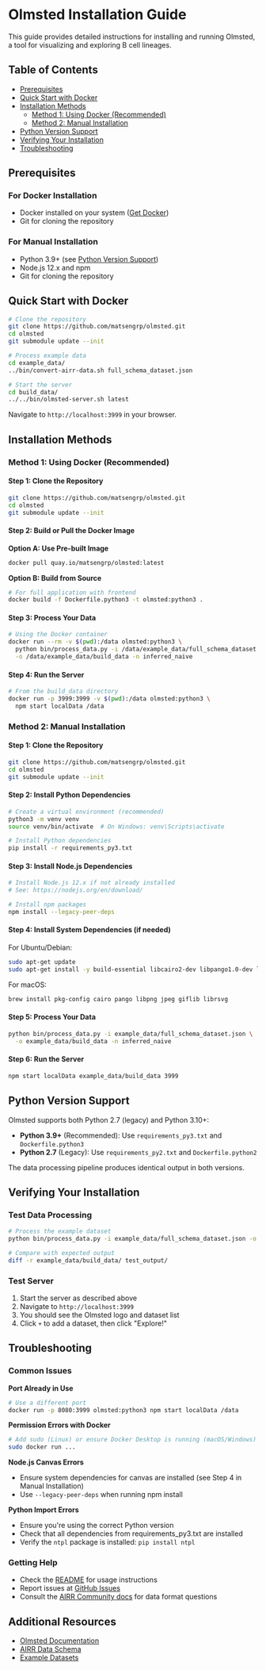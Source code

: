 # Olmsted Installation Guide

This guide provides detailed instructions for installing and running Olmsted, a tool for visualizing and exploring B cell lineages.

## Table of Contents
- [Prerequisites](#prerequisites)
- [Quick Start with Docker](#quick-start-with-docker)
- [Installation Methods](#installation-methods)
  - [Method 1: Using Docker (Recommended)](#method-1-using-docker-recommended)
  - [Method 2: Manual Installation](#method-2-manual-installation)
- [Python Version Support](#python-version-support)
- [Verifying Your Installation](#verifying-your-installation)
- [Troubleshooting](#troubleshooting)

## Prerequisites

### For Docker Installation
- Docker installed on your system ([Get Docker](https://docs.docker.com/get-docker/))
- Git for cloning the repository

### For Manual Installation
- Python 3.9+ (see [Python Version Support](#python-version-support))
- Node.js 12.x and npm
- Git for cloning the repository

## Quick Start with Docker

```bash
# Clone the repository
git clone https://github.com/matsengrp/olmsted.git
cd olmsted
git submodule update --init

# Process example data
cd example_data/
../bin/convert-airr-data.sh full_schema_dataset.json

# Start the server
cd build_data/
../../bin/olmsted-server.sh latest
```

Navigate to `http://localhost:3999` in your browser.

## Installation Methods

### Method 1: Using Docker (Recommended)

#### Step 1: Clone the Repository
```bash
git clone https://github.com/matsengrp/olmsted.git
cd olmsted
git submodule update --init
```

#### Step 2: Build or Pull the Docker Image

**Option A: Use Pre-built Image**
```bash
docker pull quay.io/matsengrp/olmsted:latest
```

**Option B: Build from Source**
```bash
# For full application with frontend
docker build -f Dockerfile.python3 -t olmsted:python3 .
```

#### Step 3: Process Your Data
```bash
# Using the Docker container
docker run --rm -v $(pwd):/data olmsted:python3 \
  python bin/process_data.py -i /data/example_data/full_schema_dataset.json \
  -o /data/example_data/build_data -n inferred_naive
```

#### Step 4: Run the Server
```bash
# From the build_data directory
docker run -p 3999:3999 -v $(pwd):/data olmsted:python3 \
  npm start localData /data
```

### Method 2: Manual Installation

#### Step 1: Clone the Repository
```bash
git clone https://github.com/matsengrp/olmsted.git
cd olmsted
git submodule update --init
```

#### Step 2: Install Python Dependencies
```bash
# Create a virtual environment (recommended)
python3 -m venv venv
source venv/bin/activate  # On Windows: venv\Scripts\activate

# Install Python dependencies
pip install -r requirements_py3.txt
```

#### Step 3: Install Node.js Dependencies
```bash
# Install Node.js 12.x if not already installed
# See: https://nodejs.org/en/download/

# Install npm packages
npm install --legacy-peer-deps
```

#### Step 4: Install System Dependencies (if needed)
For Ubuntu/Debian:
```bash
sudo apt-get update
sudo apt-get install -y build-essential libcairo2-dev libpango1.0-dev libjpeg-dev libgif-dev librsvg2-dev
```

For macOS:
```bash
brew install pkg-config cairo pango libpng jpeg giflib librsvg
```

#### Step 5: Process Your Data
```bash
python bin/process_data.py -i example_data/full_schema_dataset.json \
  -o example_data/build_data -n inferred_naive
```

#### Step 6: Run the Server
```bash
npm start localData example_data/build_data 3999
```

## Python Version Support

Olmsted supports both Python 2.7 (legacy) and Python 3.10+:

- **Python 3.9+** (Recommended): Use `requirements_py3.txt` and `Dockerfile.python3`
- **Python 2.7** (Legacy): Use `requirements_py2.txt` and `Dockerfile.python2`

The data processing pipeline produces identical output in both versions.

## Verifying Your Installation

### Test Data Processing
```bash
# Process the example dataset
python bin/process_data.py -i example_data/full_schema_dataset.json -o test_output

# Compare with expected output
diff -r example_data/build_data/ test_output/
```

### Test Server
1. Start the server as described above
2. Navigate to `http://localhost:3999`
3. You should see the Olmsted logo and dataset list
4. Click `+` to add a dataset, then click "Explore!"

## Troubleshooting

### Common Issues

**Port Already in Use**
```bash
# Use a different port
docker run -p 8080:3999 olmsted:python3 npm start localData /data
```

**Permission Errors with Docker**
```bash
# Add sudo (Linux) or ensure Docker Desktop is running (macOS/Windows)
sudo docker run ...
```

**Node.js Canvas Errors**
- Ensure system dependencies for canvas are installed (see Step 4 in Manual Installation)
- Use `--legacy-peer-deps` when running npm install

**Python Import Errors**
- Ensure you're using the correct Python version
- Check that all dependencies from requirements_py3.txt are installed
- Verify the `ntpl` package is installed: `pip install ntpl`

### Getting Help

- Check the [README](README.md) for usage instructions
- Report issues at [GitHub Issues](https://github.com/matsengrp/olmsted/issues)
- Consult the [AIRR Community docs](https://docs.airr-community.org/) for data format questions

## Additional Resources

- [Olmsted Documentation](http://olmstedviz.org)
- [AIRR Data Schema](http://www.olmstedviz.org/schema.html)
- [Example Datasets](example_data/)
